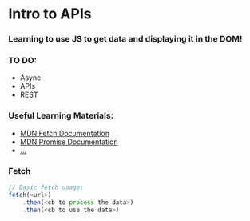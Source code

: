 # Intro to APIs
### Learning to use JS to get data and displaying it in the DOM!

### TO DO:
* Async
* APIs
* REST

### Useful Learning Materials:
- [MDN Fetch Documentation](https://developer.mozilla.org/en-US/docs/Web/API/Fetch_API)
- [MDN Promise Documentation](https://developer.mozilla.org/en-US/docs/Web/JavaScript/Reference/Global_Objects/Promise)
- [...]()

### Fetch
```js
// Basic fetch usage:
fetch(<url>)
    .then(<cb to process the data>)
    .then(<cb to use the data>)
```